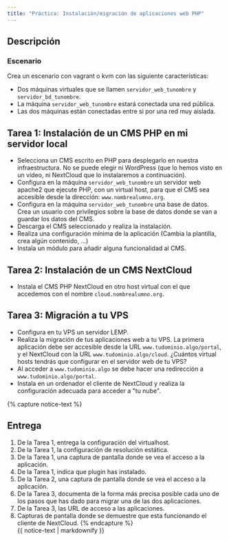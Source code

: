 ```yaml
---
title: "Práctica: Instalación/migración de aplicaciones web PHP"
---
```


## Descripción

### Escenario

Crea un escenario con vagrant o kvm con las siguiente características:

* Dos máquinas virtuales que se llamen `servidor_web_tunombre` y `servidor_bd_tunombre`.
* La máquina `servidor_web_tunombre` estará conectada una red pública.
* Las dos máquinas están conectadas entre si por una red muy aislada.

## Tarea 1: Instalación de un CMS PHP en mi servidor local

* Selecciona un CMS escrito en PHP para desplegarlo en nuestra infraestructura. No se puede elegir ni WordPress (que lo hemos visto en un vídeo, ni NextCloud que lo instalaremos a continuación).
* Configura en la máquina `servidor_web_tunombre` un servidor web apache2 que ejecute PHP, con un virtual host, para que el CMS sea accesible desde la dirección: `www.nombrealumno.org`.
* Configura en la máquina `servidor_web_tunombre` una base de datos.  Crea un usuario con privilegios sobre la base de datos donde se van a guardar los datos del CMS.
* Descarga el CMS seleccionado y realiza la instalación.
* Realiza una configuración mínima de la aplicación (Cambia la plantilla, crea algún contenido, ...)
* Instala un módulo para añadir alguna funcionalidad al CMS.

## Tarea 2: Instalación de un CMS NextCloud

* Instala el CMS PHP NextCloud en otro host virtual con el que accedemos con el nombre `cloud.nombrealumno.org`.

## Tarea 3: Migración a tu VPS

* Configura en tu VPS un servidor LEMP.
* Realiza la migración de tus aplicaciones web a tu VPS. La primera aplicación debe ser accesible desde la URL `www.tudominio.algo/portal`, y el NextCloud con la URL `www.tudominio.algo/cloud`. ¿Cuántos virtual hosts tendrás que configurar en el servidor web de tu VPS?
* Al acceder a `www.tudominio.algo` se debe hacer una redirección a `www.tudominio.algo/portal`.
*  Instala en un ordenador el cliente de NextCloud y realiza la configuración adecuada para acceder a "tu nube".


{% capture notice-text %}
## Entrega

1. De la Tarea 1, entrega la configuración del virtualhost.
2. De la Tarea 1, la configuración de resolución estática.
3. De la Tarea 1, una captura de pantalla donde se vea el acceso a la aplicación.
4. De la Tarea 1, indica que plugin has instalado.
5. De la Tarea 2, una captura de pantalla donde se vea el acceso a la aplicación.
6. De la Tarea 3, documenta de la forma más precisa posible cada uno de los pasos que has dado para migrar una de las dos aplicaciones.
7. De la Tarea 3, las URL de acceso a las aplicaciones.
8. Capturas de pantalla donde se demuestre que esta funcionando el cliente de NextCloud.
{% endcapture %}<div class="notice--info">{{ notice-text | markdownify }}</div>
